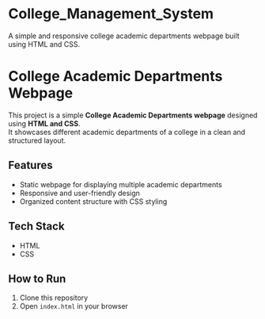 # College_Management_System
A simple and responsive college academic departments webpage built using HTML and CSS.
# College Academic Departments Webpage

This project is a simple **College Academic Departments webpage** designed using **HTML and CSS**.  
It showcases different academic departments of a college in a clean and structured layout.  

## Features
- Static webpage for displaying multiple academic departments  
- Responsive and user-friendly design  
- Organized content structure with CSS styling  

## Tech Stack
- HTML  
- CSS  

## How to Run
1. Clone this repository  
2. Open `index.html` in your browser  
